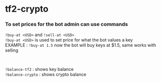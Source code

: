 # tf2-crypto
### To set prices for the bot admin can use commands
``!buy-at <USD>`` and ``!sell-at <USD>`` <br>
``!buy-at <USD>`` is used to set price for what the bot values a key <br>
EXAMPLE : ``!buy-at 1.5`` now the bot will buy keys at $1.5, same works with selling <br>

 <br>

``!balance-tf2`` : shows key balance <br>
``!balance-crypto`` : shows crypto balance <br>

